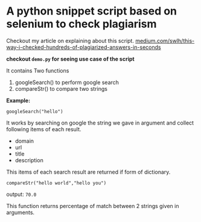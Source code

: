 # A python snippet script based on selenium to check plagiarism

Checkout my article on explaining about this script.
[medium.com/swlh/this-way-i-checked-hundreds-of-plagiarized-answers-in-seconds](https://medium.com/swlh/this-way-i-checked-hundreds-of-plagiarized-answers-in-seconds-50ef0354fdfa?source=friends_link&sk=6dc250097d03100e5ea9a10983e24f6d)

**checkout `demo.py` for seeing use case of the script**

It contains Two functions 
1. googleSearch() to perform google search
2. compareStr() to compare two strings

**Example:**

`googleSearch("hello")`

It works by searching on google the string we gave in argument and collect following items of each result.

* domain
* url
* title
* description

This items of each search result are returned if form of dictionary.

`compareStr("hello world","hello you")`

output: `70.0`

This function returns percentage of match between 2 strings given in arguments.

